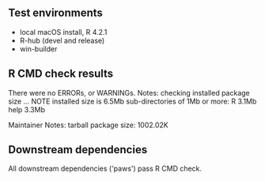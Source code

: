 ## Test environments

* local macOS install, R 4.2.1
* R-hub (devel and release)
* win-builder

## R CMD check results

There were no ERRORs, or WARNINGs.
Notes:
checking installed package size ... NOTE
  installed size is  6.5Mb
  sub-directories of 1Mb or more:
    R      3.1Mb
    help   3.3Mb

Maintainer Notes: tarball package size: 1002.02K

## Downstream dependencies

All downstream dependencies ('paws') pass R CMD check.
